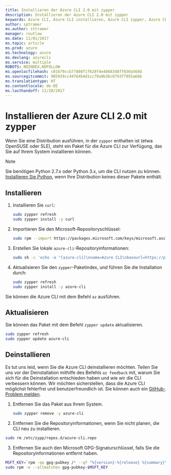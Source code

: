```yaml
---
title: Installieren der Azure CLI 2.0 mit zypper
description: Installieren der Azure CLI 2.0 mit zypper
keywords: Azure CLI, Azure CLI installieren, Azure CLI zypper, Azure CLI OpenSUSE, Azure CLI SLE
author: sptramer
ms.author: sttramer
manager: routlaw
ms.date: 11/01/2017
ms.topic: article
ms.prod: azure
ms.technology: azure
ms.devlang: azurecli
ms.service: multiple
ROBOTS: NOINDEX,NOFOLLOW
ms.openlocfilehash: c01679ccb77880f1f628f4e48683d8ff030a568b
ms.sourcegitcommit: 905939cc44764b4d1cc79a9b36c0793f7055a686
ms.translationtype: HT
ms.contentlocale: de-DE
ms.lasthandoff: 11/20/2017
---
```

# <a name="install-azure-cli-20-with-zypper"></a>Installieren der Azure CLI 2.0 mit zypper

Wenn Sie eine Distribution ausführen, in der `zypper` enthalten ist (etwa OpenSUSE oder SLE), steht ein Paket für die Azure CLI zur Verfügung, das Sie auf Ihrem System installieren können.

> [!NOTE]
> Sie benötigen Python 2.7.x oder Python 3.x, um die CLI nutzen zu können. [Installieren Sie Python](https://www.python.org/downloads/), wenn Ihre Distribution keines dieser Pakete enthält.

## <a name="install"></a>Installieren 

1. Installieren Sie `curl`:

   ```bash
   sudo zypper refresh
   sudo zypper install -y curl
   ```

2. Importieren Sie den Microsoft-Repositoryschlüssel:

   ```bash
   sudo rpm --import https://packages.microsoft.com/keys/microsoft.asc
   ```

3. Erstellen Sie lokale `azure-cli`-Repositoryinformationen:

   ```bash
   sudo sh -c 'echo -e "[azure-cli]\nname=Azure CLI\nbaseurl=https://packages.microsoft.com/yumrepos/azure-cli\nenabled=1\ntype=rpm-md\ngpgcheck=1\ngpgkey=https://packages.microsoft.com/keys/microsoft.asc" > /etc/zypp/repos.d/azure-cli.repo'
   ```

4. Aktualisieren Sie den `zypper`-Paketindex, und führen Sie die Installation durch:

   ```bash
   sudo zypper refresh
   sudo zypper install -y azure-cli
   ```

Sie können die Azure CLI mit dem Befehl `az` ausführen.

## <a name="update"></a>Aktualisieren

Sie können das Paket mit dem Befehl `zypper update` aktualisieren.

```bash
sudo zypper refresh
sudo zypper update azure-cli
```

## <a name="uninstall"></a>Deinstallieren

Es tut uns leid, wenn Sie die Azure CLI deinstallieren möchten. Teilen Sie uns vor der Deinstallation mithilfe des Befehls `az feedback` mit, warum Sie sich für die Deinstallation entschieden haben und wie wir die CLI verbessern können. Wir möchten sicherstellen, dass die Azure CLI möglichst fehlerfrei und benutzerfreundlich ist. Sie können auch ein [GitHub-Problem melden](https://github.com/Azure/azure-cli/issues).

1. Entfernen Sie das Paket aus Ihrem System.

    ```bash
    sudo zypper remove -y azure-cli
    ```

2. Entfernen Sie die Repositoryinformationen, wenn Sie nicht planen, die CLI neu zu installieren.

  ```bash
  sudo rm /etc/zypp/repos.d/azure-cli.repo
  ```

3. Entfernen Sie auch den Microsoft GPG-Signaturschlüssel, falls Sie die Repositoryinformationen entfernt haben.

  ```bash
  MSFT_KEY=`rpm -qa gpg-pubkey /* --qf "%{version}-%{release} %{summary}\n" | grep Microsoft | awk '{print $1}'`
  sudo rpm -e --allmatches gpg-pubkey-$MSFT_KEY
  ```

